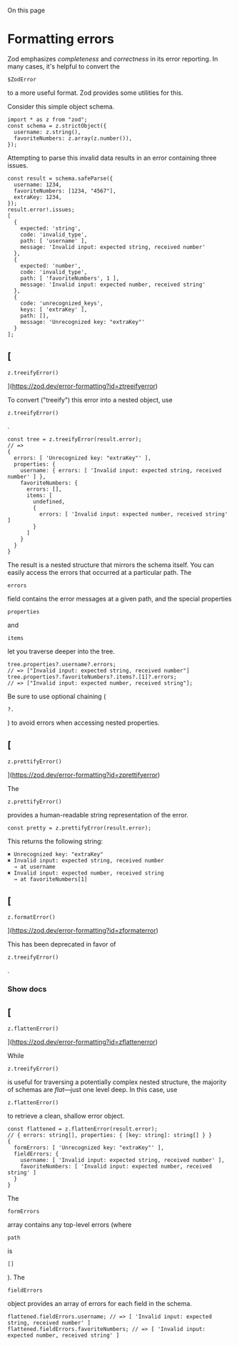 On this page

# Formatting errors

Zod emphasizes _completeness_ and _correctness_ in its error reporting. In many cases, it's helpful to convert the

```
$ZodError
```

to a more useful format. Zod provides some utilities for this.

Consider this simple object schema.

```
import * as z from "zod";
const schema = z.strictObject({
  username: z.string(),
  favoriteNumbers: z.array(z.number()),
});
```

Attempting to parse this invalid data results in an error containing three issues.

```
const result = schema.safeParse({
  username: 1234,
  favoriteNumbers: [1234, "4567"],
  extraKey: 1234,
});
result.error!.issues;
[
  {
    expected: 'string',
    code: 'invalid_type',
    path: [ 'username' ],
    message: 'Invalid input: expected string, received number'
  },
  {
    expected: 'number',
    code: 'invalid_type',
    path: [ 'favoriteNumbers', 1 ],
    message: 'Invalid input: expected number, received string'
  },
  {
    code: 'unrecognized_keys',
    keys: [ 'extraKey' ],
    path: [],
    message: 'Unrecognized key: "extraKey"'
  }
];
```

## [

```
z.treeifyError()
```

](https://zod.dev/error-formatting?id=ztreeifyerror)

To convert ("treeify") this error into a nested object, use

```
z.treeifyError()
```

.

```
const tree = z.treeifyError(result.error);
// =>
{
  errors: [ 'Unrecognized key: "extraKey"' ],
  properties: {
    username: { errors: [ 'Invalid input: expected string, received number' ] },
    favoriteNumbers: {
      errors: [],
      items: [
        undefined,
        {
          errors: [ 'Invalid input: expected number, received string' ]
        }
      ]
    }
  }
}
```

The result is a nested structure that mirrors the schema itself. You can easily access the errors that occurred at a particular path. The

```
errors
```

field contains the error messages at a given path, and the special properties

```
properties
```

and

```
items
```

let you traverse deeper into the tree.

```
tree.properties?.username?.errors;
// => ["Invalid input: expected string, received number"]
tree.properties?.favoriteNumbers?.items?.[1]?.errors;
// => ["Invalid input: expected number, received string"];
```

Be sure to use optional chaining (

```
?.
```

) to avoid errors when accessing nested properties.

## [

```
z.prettifyError()
```

](https://zod.dev/error-formatting?id=zprettifyerror)

The

```
z.prettifyError()
```

provides a human-readable string representation of the error.

```
const pretty = z.prettifyError(result.error);
```

This returns the following string:

```
✖ Unrecognized key: "extraKey"
✖ Invalid input: expected string, received number
  → at username
✖ Invalid input: expected number, received string
  → at favoriteNumbers[1]
```

## [

```
z.formatError()
```

](https://zod.dev/error-formatting?id=zformaterror)

This has been deprecated in favor of

```
z.treeifyError()
```

.

### Show docs

## [

```
z.flattenError()
```

](https://zod.dev/error-formatting?id=zflattenerror)

While

```
z.treeifyError()
```

is useful for traversing a potentially complex nested structure, the majority of schemas are _flat_—just one level deep. In this case, use

```
z.flattenError()
```

to retrieve a clean, shallow error object.

```
const flattened = z.flattenError(result.error);
// { errors: string[], properties: { [key: string]: string[] } }
{
  formErrors: [ 'Unrecognized key: "extraKey"' ],
  fieldErrors: {
    username: [ 'Invalid input: expected string, received number' ],
    favoriteNumbers: [ 'Invalid input: expected number, received string' ]
  }
}
```

The

```
formErrors
```

array contains any top-level errors (where

```
path
```

is

```
[]
```

). The

```
fieldErrors
```

object provides an array of errors for each field in the schema.

```
flattened.fieldErrors.username; // => [ 'Invalid input: expected string, received number' ]
flattened.fieldErrors.favoriteNumbers; // => [ 'Invalid input: expected number, received string' ]
```
